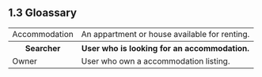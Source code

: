 ## 1.3 Gloassary


<table>
  <tr>
    <td>Accommodation</td>
    <td>An appartment or house available for renting.</td>
  </tr>
  <tr>
    <th>Searcher</th>
    <th>User who is looking for an accommodation.</th>
  </tr>
  <tr>
    <td>Owner</td>
    <td>User who own a accommodation listing.</td>
  </tr>
</table>